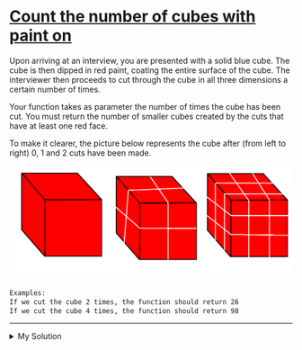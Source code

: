 # [Count the number of cubes with paint on](https://www.codewars.com/kata/5763bb0af716cad8fb000580)

Upon arriving at an interview, you are presented with a solid blue cube. The cube is then dipped in red paint, coating
the entire surface of the cube. The interviewer then proceeds to cut through the cube in all three dimensions a certain
number of times.

Your function takes as parameter the number of times the cube has been cut. You must return the number of smaller cubes
created by the cuts that have at least one red face.

To make it clearer, the picture below represents the cube after (from left to right) 0, 1 and 2 cuts have been made.

![painted cubes](/images/painted_cubs.png)

```
Examples:
If we cut the cube 2 times, the function should return 26
If we cut the cube 4 times, the function should return 98
```

---

<details><summary>My Solution</summary>

```js
function countSquares(cuts) {
  return cuts === 0 ? 1 : (cuts + 1) ** 3 - (cuts - 1) ** 3
}
```

</details>
